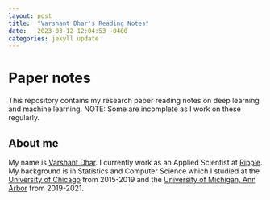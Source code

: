 ```yaml
---
layout: post
title:  "Varshant Dhar's Reading Notes"
date:   2023-03-12 12:04:53 -0400
categories: jekyll update
---
```

# Paper notes
This repository contains my research paper reading notes on deep learning and machine learning. NOTE: Some are incomplete as I work on these regularly.

## About me
My name is [Varshant Dhar](https://www.linkedin.com/in/varshant-dhar/). I currently work as an Applied Scientist at [Ripple](https://ripple.com/). My background is in Statistics and Computer Science which I studied at the [University of Chicago](https://www.uchicago.edu/) from 2015-2019 and the [University of Michigan, Ann Arbor](https://umich.edu/) from 2019-2021.
